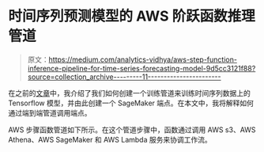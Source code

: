 # 时间序列预测模型的 AWS 阶跃函数推理管道

> 原文：<https://medium.com/analytics-vidhya/aws-step-function-inference-pipeline-for-time-series-forecasting-model-9d5cc3121f88?source=collection_archive---------11----------------------->

在之前的[文章](/@tanaychowdhury/aws-step-function-pipeline-for-time-series-forecasting-model-using-tensorflow-d993abc10ddc)中，我介绍了我们如何创建一个训练管道来训练时间序列数据上的 Tensorflow 模型，并由此创建一个 SageMaker 端点。在本文中，我将解释如何通过端到端管道调用端点。

AWS 步骤函数管道如下所示。在这个管道步骤中，函数通过调用 AWS s3、AWS Athena、AWS SageMaker 和 AWS Lambda 服务来协调工作流。